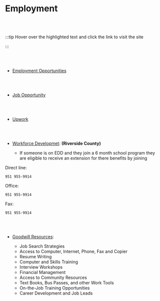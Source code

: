 # Employment

<br></br>

:::tip Hover over the highlighted text and click the link to visit the site

:::

<br></br>

- [Employment Opportunities](https://tinyurl.com/Emp-Opp)

<br></br>

- [Job Opportunity](https://careers.iehp.org/search-jobs)

<br></br>

- [Upwork](https://www.upwork.com/)

<br></br>

- [Workforce Developmet](https://rivcoworkforce.org/): **(Riverside County)**

  - If someone is on EDD and they join a 6 month school program they are
    eligible to receive an extension for there benefits by joining

Direct line:

```
951 955-9914
```

Office:

```
951 955-9914
```

Fax:

```
951 955-9914
```

<br></br>

- [Goodwill Resources](http://goodwillsocal.org/):

  - Job Search Strategies
  - Access to Computer, Internet, Phone, Fax and Copier
  - Resume Writing
  - Computer and Skills Training
  - Interview Workshops
  - Financial Management
  - Access to Community Resources
  - Text Books, Bus Passes, and other Work Tools
  - On-the-Job Training Opportunities
  - Career Development and Job Leads

<br></br>
